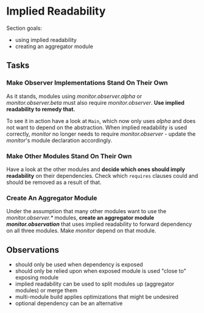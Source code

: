 # Implied Readability

Section goals:

* using implied readability
* creating an aggregator module


## Tasks

### Make Observer Implementations Stand On Their Own

As it stands, modules using _monitor.observer.alpha_ or _monitor.observer.beta_ must also require _monitor.observer_.
**Use implied readability to remedy that.**

To see it in action have a look at `Main`, which now only uses _alpha_ and does not want to depend on the abstraction.
When implied readability is used correctly, _monitor_ no longer needs to require _monitor.observer_ - update the _monitor_'s module declaration accordingly.

### Make Other Modules Stand On Their Own

Have a look at the other modules and **decide which ones should imply readability** on their dependencies.
Check which `requires` clauses could and should be removed as a result of that.

### Create An Aggregator Module

Under the assumption that many other modules want to use the _monitor.observer.*_ modules, **create an aggregator module _monitor.observation_** that uses implied readability to forward dependency on all three modules.
Make _monitor_ depend on that module.


## Observations

* should only be used when dependency is exposed
* should only be relied upon when exposed module is used "close to" exposing module
* implied readability can be used to split modules up (aggregator modules) or merge them
* multi-module build applies optimizations that might be undesired
* optional dependency can be an alternative
